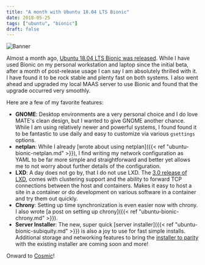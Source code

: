```yaml
---
title: "A month with Ubuntu 18.04 LTS Bionic"
date: 2018-05-25
tags: ["ubuntu", "bionic"]
draft: false
---
```


![Banner](/img/ubuntu/bionic.jpg#center)

Almost a month ago, [Ubuntu 18.04 LTS Bionic was released](https://lists.ubuntu.com/archives/ubuntu-announce/2018-April/000231.html). While I have used Bionic on my personal workstation and laptop since the initial beta, after a month of post-release usage I can say I am absolutely thrilled with it. I have found it to be rock stable and plenty fast on both systems. I also went ahead and upgraded my local MAAS server to use Bionic and found that the upgrade occurred very smoothly.

Here are a few of my favorite features:

- **GNOME**: Desktop environments are a very personal choice and I do love MATE's clean design, but I wanted to give GNOME another chance. While I am using relatively newer and powerful systems, I found found it to be fantastic to use daily and easy to customize via various `gsettings` options.
- **netplan**: While I already [wrote about using netplan]({{< ref "ubuntu-bionic-netplan.md" >}}), I find writing my network configuration as YAML to be far more simple and straightforward and better yet allows me to not worry about further details of the configuration.
- **LXD**: A day does not go by, that I do not use LXD. The [3.0 release of LXD](https://discuss.linuxcontainers.org/t/lxd-3-0-0-has-been-released/1491), comes with clustering support and the ability to forward TCP connections between the host and containers. Makes it easy to host a site in a container or do development on various software in a container and try them out quickly.
- **Chrony**: Setting up time synchronization is even easier now with chrony. I also wrote [a post on setting up chrony]({{< ref "ubuntu-bionic-chrony.md" >}}).
- **Server Installer**: The new, super quick [server installer]({{< ref "ubuntu-bionic-subiquity.md" >}}) is also a joy to use for fast simple installs. Additional storage and networking features to bring the [installer to parity](https://lists.ubuntu.com/archives/ubuntu-server/2018-April/007695.html) with the existing installer are coming soon and more!

Onward to [Cosmic](https://www.markshuttleworth.com/archives/1521)!
